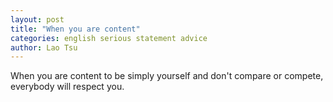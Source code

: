 ```yaml
---
layout: post
title: "When you are content"
categories: english serious statement advice
author: Lao Tsu
---
```

When you are content to be simply yourself and don't compare or compete, everybody will respect you.
